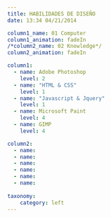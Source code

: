 ```yaml
---
title: HABILIDADES DE DISEÑO
date: 13:34 04/21/2014

column1_name: 01 Computer
column1_animation: fadeIn
/*column2_name: 02 Knowledge*/
column2_animation: fadeIn

column1:
  - name: Adobe Photoshop
    level: 2
  - name: "HTML & CSS"
    level: 1 
  - name: "Javascript & Jquery"
    level: 1
  - name: Microsoft Paint
    level: 4
  - name: GIMP
    level: 4

column2:
  - name: 
  - name: 
  - name: 
  - name: 
  - name: 
  - name:
    
taxonomy:
    category: left
---
```

